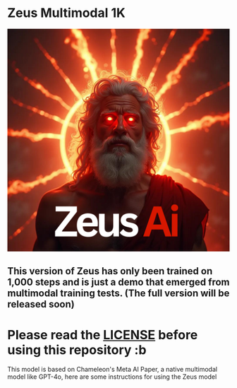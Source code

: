 # Zeus Multimodal 1K
<p align="center">
  <img src="Zeusai.png" alt="Descripción de la imagen">
</p>

## This version of Zeus has only been trained on 1,000 steps and is just a demo that emerged from multimodal training tests. (The full version will be released soon)

# Please read the [LICENSE](LICENSE.txt) before using this repository :b

This model is based on Chameleon's Meta AI Paper, a native multimodal model like GPT-4o, here are some instructions for using the Zeus model
